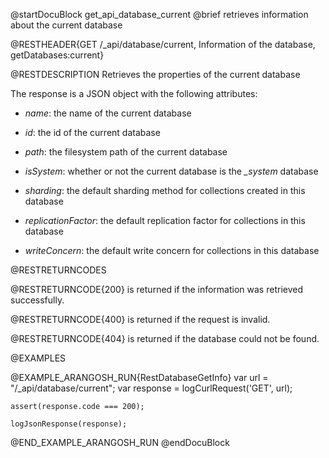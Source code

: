 
@startDocuBlock get_api_database_current
@brief retrieves information about the current database

@RESTHEADER{GET /_api/database/current, Information of the database, getDatabases:current}

@RESTDESCRIPTION
Retrieves the properties of the current database

The response is a JSON object with the following attributes:

- *name*: the name of the current database

- *id*: the id of the current database

- *path*: the filesystem path of the current database

- *isSystem*: whether or not the current database is the *_system* database

- *sharding*: the default sharding method for collections created in this database

- *replicationFactor*: the default replication factor for collections in this database

- *writeConcern*: the default write concern for collections in this database

@RESTRETURNCODES

@RESTRETURNCODE{200}
is returned if the information was retrieved successfully.

@RESTRETURNCODE{400}
is returned if the request is invalid.

@RESTRETURNCODE{404}
is returned if the database could not be found.

@EXAMPLES

@EXAMPLE_ARANGOSH_RUN{RestDatabaseGetInfo}
    var url = "/_api/database/current";
    var response = logCurlRequest('GET', url);

    assert(response.code === 200);

    logJsonResponse(response);
@END_EXAMPLE_ARANGOSH_RUN
@endDocuBlock
